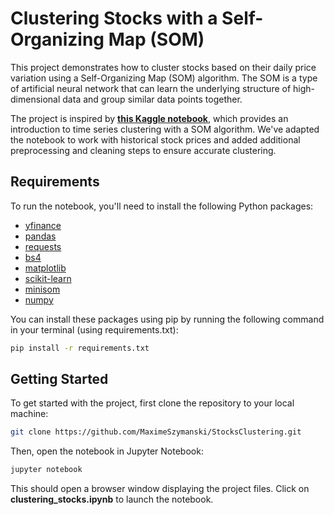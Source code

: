 # Clustering Stocks with a Self-Organizing Map (SOM)

This project demonstrates how to cluster stocks based on their daily price variation using a Self-Organizing Map (SOM) algorithm. The SOM is a type of artificial neural network that can learn the underlying structure of high-dimensional data and group similar data points together.

The project is inspired by __**[this Kaggle notebook](https://www.kaggle.com/code/izzettunc/introduction-to-time-series-clustering)**__, which provides an introduction to time series clustering with a SOM algorithm. We've adapted the notebook to work with historical stock prices and added additional preprocessing and cleaning steps to ensure accurate clustering.

## Requirements

To run the notebook, you'll need to install the following Python packages:

- [yfinance](https://pypi.org/project/yfinance/)
- [pandas](https://pandas.pydata.org/)
- [requests](https://requests.readthedocs.io/en/master/)
- [bs4](https://www.crummy.com/software/BeautifulSoup/bs4/doc/)
- [matplotlib](https://matplotlib.org/)
- [scikit-learn](https://scikit-learn.org/stable/)
- [minisom](https://pypi.org/project/MiniSom/)
- [numpy](https://numpy.org/)

You can install these packages using pip by running the following command in your terminal (using requirements.txt):

```bash
pip install -r requirements.txt
```

## Getting Started

To get started with the project, first clone the repository to your local machine:

```bash
git clone https://github.com/MaximeSzymanski/StocksClustering.git
```


Then, open the notebook in Jupyter Notebook:

```bash
jupyter notebook 
```

This should open a browser window displaying the project files. Click on **clustering_stocks.ipynb** to launch the notebook.



